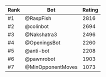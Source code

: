 Rank|Bot|Rating
---|---|---
#1|@RaspFish|2816
#2|@colinbot|2694
#3|@Nakshatra3|2496
#4|@OpeningsBot|2260
#5|@anti-bot|2208
#6|@pawnrobot|1903
#7|@MinOpponentMoves|1073
